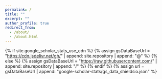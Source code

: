 ```yaml
---
permalink: /
title: ""
excerpt: ""
author_profile: true
redirect_from: 
  - /about/
  - /about.html
---
```


{% if site.google_scholar_stats_use_cdn %}
{% assign gsDataBaseUrl = "https://cdn.jsdelivr.net/gh/" | append: site.repository | append: "@" %}
{% else %}
{% assign gsDataBaseUrl = "https://raw.githubusercontent.com/" | append: site.repository | append: "/" %}
{% endif %}
{% assign url = gsDataBaseUrl | append: "google-scholar-stats/gs_data_shieldsio.json" %}

<span class='anchor' id='about-me'></span>

<!--
# 🧍‍♂️ Biography
Since 2021, I have been pursuing my undergraduate studies in Measurement and Control Technology and Instruments at Jilin University. In 2025, I will be admitted to the School of Instrument Science and Engineering at Harbin Institute of Technology to pursue a Master's degree in Instrument Science and Technology.

My research interests include

- Computer Vision 

- Intelligent Optimization Algorithm

- Mathematical Model 


# 🔥 News
- *2024.12*: &nbsp;🎉🎉 I independently completed an open innovation experiment on road detection in remote sensing images based on convolutional neural networks.
- *2024.11*: &nbsp;🎉🎉 I have officially started using and updating my academic homepage.
- *2024.09*: &nbsp;🎉🎉 I successfully applied for graduate studies at Harbin Institute of Technology.
- *2024.09*: &nbsp;🎉🎉 I received offers from prestigious universities such as Shanghai Jiao Tong University, Zhejiang University, and Harbin Institute of Technology during the postgraduate recommendation season.
- *2024.07*: &nbsp;🎉🎉 I completed the automatic leveling device in the course design (excellent conclusion).
- *2024.06*: &nbsp;🎉🎉 I have completed a comprehensive report on aeromagnetic exploration.
- *2024.06*: &nbsp;🎉🎉 I independently completed the pipeline pressure distribution and regulation characteristic test of the open innovation experimental racing car brake system (excellent conclusion).
- *2024.05*: &nbsp;🎉🎉 I have completed an A-law to μ-law converter design in the course design (excellent conclusion).
- *2024.01*: &nbsp;🎉🎉 I have completed the design of a closed-loop speed control system for a DC motor in the course design (excellent completion).
- *2023.12*: &nbsp;🎉🎉 I completed a simple car dashboard design in the course design.
- *2023.11*: &nbsp;🎉🎉 I completed NMR signal denoising and accuracy estimation in the course design (excellent conclusion).
- *2023.09*: &nbsp;🎉🎉 I participated as a core member in the development of an experimental demonstration instrument based on Kirchhoff's law of thermal radiation for a provincial-level innovation project.
- *2023.05*: &nbsp;🎉🎉 I independently completed an open innovation experiment to reproduce the investment scenario of financial derivatives.
- *2022.11*: &nbsp;🎉🎉 I independently completed an open innovation experiment on the application of machine learning in car insurance pricing.

# 📝 Publications 

<!--
<div class='paper-box'><div class='paper-box-image'><div><div class="badge">CVPR 2016</div><img src='images/500x300.png' alt="sym" width="100%"></div></div>
<div class='paper-box-text' markdown="1">

[Deep Residual Learning for Image Recognition](https://openaccess.thecvf.com/content_cvpr_2016/papers/He_Deep_Residual_Learning_CVPR_2016_paper.pdf)

**Kaiming He**, Xiangyu Zhang, Shaoqing Ren, Jian Sun

[**Project**](https://scholar.google.com/citations?view_op=view_citation&hl=zh-CN&user=DhtAFkwAAAAJ&citation_for_view=DhtAFkwAAAAJ:ALROH1vI_8AC) <strong><span class='show_paper_citations' data='DhtAFkwAAAAJ:ALROH1vI_8AC'></span></strong>
- Lorem ipsum dolor sit amet, consectetur adipiscing elit. Vivamus ornare aliquet ipsum, ac tempus justo dapibus sit amet. 
</div>
</div>

- [Lorem ipsum dolor sit amet, consectetur adipiscing elit. Vivamus ornare aliquet ipsum, ac tempus justo dapibus sit amet](https://github.com), A, B, C, **CVPR 2020**
-->
<!--
# 🎖 Honors and Awards
- *2024.12* Jilin University,Academic Competition Scholarship.
- *2024.11* National College Students' Activities to Promote the Spirit of Aerospace,Excellent Aerospace Pioneer Volunteer.  
- *2024.11* National College Student AI Technology Competition,First Prize.  
- *2024.11* BOE Cup Intelligent Manufacturing Competition,First Prize.
- *2024.11* Foreign Language Teaching and Research Press · Guocai Cup National College Students' Foreign Language Ability Competition Comprehensive Ability Competition,Silver Award.
- *2024.10* Jilin University,College Excellent Student. 
- *2024.10* Jilin University,Academic Scholarship.  
- *2024.10* Jilin University,First Prize Scholarship.
- *2024.06* Jilin University Mathematical Modeling Competition,First Prize.
- *2024.05* Mathematical Contest In Modeling,Finalist.
- *2023.12* The 15th Jilin Province College Student Mathematics Competition,Third Prize. 
- *2023.10* Jilin University,Second Prize Scholarship.
- *2022.12* The 14th Jilin Province College Student Mathematics Competition,Third Prize. 
- *2022.02* Promoting the Spirit of the Constitution and Youth in Action - National College Youth Propaganda Campaign,First Prize. 
- *2022.02* Volunteer Service Activities for Epidemic Prevention and Control in Baicheng City,Outstanding Performance Award. 

# 📖 Educations
- *2025.09 - 2027.06*, M.S. Harbin Institute of Technology, Instrument Science and Technology. 
- *2021.09 - 2025.06*, B.S. Jilin University, Measurement and Control Technology and Instruments.

-->
